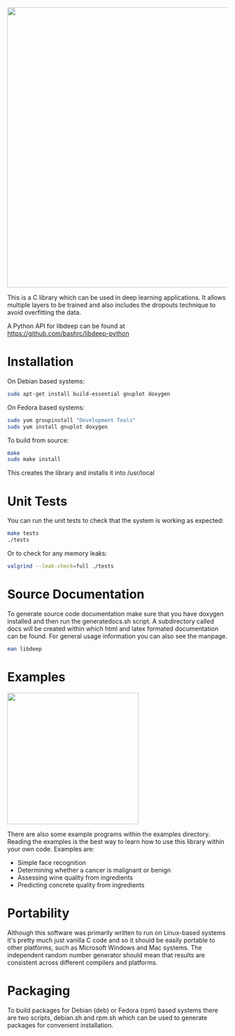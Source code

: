 <img src="https://github.com/bashrc/libdeep/blob/master/examples/cancer_classification/cancer_detection_training_error.png?raw=true" width=640/>

This is a C library which can be used in deep learning applications.  It allows multiple layers to be trained and also includes the dropouts technique to avoid overfitting the data.

A Python API for libdeep can be found at https://github.com/bashrc/libdeep-python

Installation
============

On Debian based systems:

```bash
sudo apt-get install build-essential gnuplot doxygen
```

On Fedora based systems:

```bash
sudo yum groupinstall "Development Tools"
sudo yum install gnuplot doxygen
```

To build from source:

```bash
make
sudo make install
```

This creates the library and installs it into /usr/local

Unit Tests
==========

You can run the unit tests to check that the system is working as expected:

```bash
make tests
./tests
```

Or to check for any memory leaks:

```bash
valgrind --leak-check=full ./tests
```

Source Documentation
====================

To generate source code documentation make sure that you have doxygen installed and then run the generatedocs.sh script.  A subdirectory called docs will be created within which html and latex formated documentation can be found.  For general usage information you can also see the manpage.

```bash
man libdeep
```

Examples
========

<img src="https://github.com/bashrc/libdeep/blob/master/examples/facerec/libdeep_facerec.png?raw=true" width=300/>

There are also some example programs within the examples directory. Reading the examples is the best way to learn how to use this library within your own code. Examples are:

 * Simple face recognition
 * Determining whether a cancer is malignant or benign
 * Assessing wine quality from ingredients
 * Predicting concrete quality from ingredients

Portability
===========

Although this software was primarily written to run on Linux-based systems it's pretty much just vanilla C code and so it should be easily portable to other platforms, such as Microsoft Windows and Mac systems. The independent random number generator should mean that results are consistent across different compilers and platforms.

Packaging
=========

To build packages for Debian (deb) or Fedora (rpm) based systems there are two scripts, debian.sh and rpm.sh which can be used to generate packages for convenient installation.
